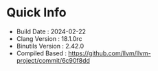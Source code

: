 # Quick Info
* Build Date : 2024-02-22
* Clang Version : 18.1.0rc
* Binutils Version : 2.42.0
* Compiled Based : https://github.com/llvm/llvm-project/commit/6c90f8dd
